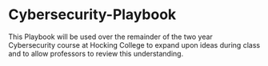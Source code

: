 # Cybersecurity-Playbook
This Playbook will be used over the remainder of the two year Cybersecurity course at Hocking College to expand upon ideas during class and to allow professors to review this understanding.
